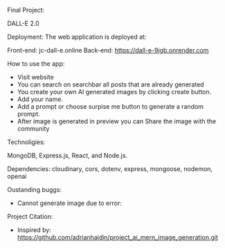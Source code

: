 Final Project:

DALL-E 2.0




Deployment:
The web application is deployed at:

Front-end: jc-dall-e.online
Back-end: https://dall-e-9igb.onrender.com




How to use the app:

- Visit website
- You can search on searchbar all posts that are already generated
- You create your own AI generated images by clicking create button.
- Add your name.
- Add a prompt or choose surpise me button to generate a random prompt.
- After image is generated in preview you can Share the image with the community




Technoligies:

MongoDB, Express.js, React, and Node.js.

Dependencies: cloudinary, cors, dotenv, express, mongoose, nodemon, openai




Oustanding buggs:
- Cannot generate image due to error:

<!-- ERROR when clicking generate button to generate AI image, error message within server terminal below -->

<!-- MongooseError: The `uri` parameter to `openUri()` must be a string, got "undefined". Make sure the first parameter to `mongoose.connect()` or `mongoose.createConnection()` is a string.
    at NativeConnection.createClient (/Users/jchernandez/dalle-clone/server/node_modules/mongoose/lib/drivers/node-mongodb-native/connection.js:206:11)
    at NativeConnection.openUri (/Users/jchernandez/dalle-clone/server/node_modules/mongoose/lib/connection.js:755:34)
    at Mongoose.connect (/Users/jchernandez/dalle-clone/server/node_modules/mongoose/lib/index.js:404:15)
    at connectDB (file:///Users/jchernandez/dalle-clone/server/mongodb/connect.js:5:14)
    at startServer (file:///Users/jchernandez/dalle-clone/server/index.js:29:9)
    at file:///Users/jchernandez/dalle-clone/server/index.js:36:1
    at ModuleJob.run (node:internal/modules/esm/module_job:192:25) -->

Project Citation:
- Inspired by: https://github.com/adrianhajdin/project_ai_mern_image_generation.git